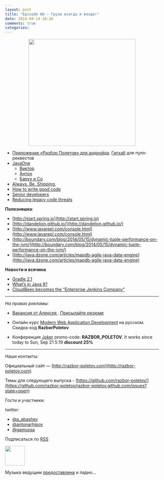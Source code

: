 ```yaml
---
layout: post
title: "Episode 68 — Грузи всегда и везде!"
date: 2014-09-14 16:28
comments: true
categories: 
---
```


<div class="separator" style="clear: both; text-align: center;">
<a href="http://razbor-poletov.com/images/razbor_68_text.jpg" imageanchor="1" style="margin-left: 1em; margin-right: 1em;"><img border="0" height="350" src="http://razbor-poletov.com/images/razbor_68_text.jpg" width="350" /></a>
</div>

* [Приложение «Разбор Полетов» для андройда](https://play.google.com/store/apps/details?id=com.shonenfactory.razborpoletov). [Гитхаб](https://github.com/rsi2m/RazborPoletov) для пулл-реквестов
* [JavaOne](https://www.oracle.com/javaone/index.html ) 
    * [Виктор](https://oracleus.activeevents.com/2014/connect/sessionDetail.ww?SESSION_ID=3503)
    * [Антон](https://oracleus.activeevents.com/2014/connect/sessionDetail.ww?SESSION_ID=1724)
    * [Барух и Co](https://oracleus.activeevents.com/2014/connect/sessionDetail.ww?SESSION_ID=1752)
* [Always. Be. Shipping.](http://blog.codinghorror.com/yes-but-what-have-you-done/)
* [How to write good code](http://sorhed.livejournal.com/597950.html)
* [Senior developers](http://www.theguardian.com/info/developer-blog/2014/aug/28/what-does-it-mean-to-be-a-senior-developer)
* [Reducing legacy code threats](http://zeroturnaround.com/rebellabs/back-to-the-future-again-how-to-reduce-legacy-code-threats-before-they-happen/)

**Полезняшка**:

- [http://start.spring.io](http://start.spring.io)
- [http://dandelion.github.io/](http://dandelion.github.io/)
- [http://www.javarepl.com/console.html](http://www.javarepl.com/console.html)
- [http://boundary.com/blog/2014/05/15/dynamic-tuple-performance-on-the-jvm/](http://boundary.com/blog/2014/05/15/dynamic-tuple-performance-on-the-jvm/)
- [http://java.dzone.com/articles/mapdb-agile-java-data-engine](http://java.dzone.com/articles/mapdb-agile-java-data-engine)

**Новости и всячина**

- [Gradle 2.1](http://www.gradle.org/docs/2.1/release-notes#incremental-java-compilation)
- [What’s in Java 9?](http://jaxenter.com/what-the-java-community-is-saying-about-the-java-9-features-50997.html)
- [CloudBees becomes the “Enterprise Jenkins Company”](http://www.cloudbees.com/press/cloudbees-becomes-enterprise-jenkins-company)


---

_На правах рекламы:_

* [Вакансия от Алексея ](http://www.startupjobs.asia/job/3790-senior-java-engineer-technical-paktor--singapore). [Присылайте резюме](mailto:alexey@abashev.ru)

* Онлайн курс [Modern Web Application Development](http://www.eventbrite.com/e/modern-web-application-development-for-java-programmers-in-russian-november-23-2014-tickets-13047171441) на русском. Скидка-код **RazborPoletov**
* Конференция [Joker](http://jokerconf.com) promo-code: **RAZBOR_POLETOV**. It works since today to Sun, Sep 21 5:19 **discount 25%**

---

Наши контакты:

Официальный сайт — [http://razbor-poletov.com](http://razbor-poletov.com)

Темы для следующего выпуска - [https://github.com/razbor-poletov/](https://github.com/razbor-poletov/razbor-poletov.github.com/issues?state=open)

Гости и участники:

twitter: 

 * [@a_abashev](https://twitter.com/#!/a_abashev)
 * [@antonarhipov](https://twitter.com/#!/antonarhipov)
 * [@gamussa](https://twitter.com/#!/gamussa)
 

<!-- player goes here-->

<audio preload="none">
   <source src="http://traffic.libsyn.com/razborpoletov/razbor_68.mp3" type="audio/mp3" />
   Your browser does not support the audio tag.
</audio>

Подписаться по [RSS](http://feeds.feedburner.com/razbor-podcast)

<!-- episode file link goes here-->
<a href="http://traffic.libsyn.com/razborpoletov/razbor_68.mp3" imageanchor="1" style="clear: left; margin-bottom: 1em; margin-left: auto; margin-right: 2em;"><img border="0" height="64" src="http://2.bp.blogspot.com/-qkfh8Q--dks/T0gixAMzuII/AAAAAAAAHD0/O5LbF3vvBNQ/s200/1330127522_mp3.png" width="64" /></a>

Музыка ведущим [предоставлена](http://www.audiobank.fm/single-music/27/111/More-And-Less/) и ладно...



